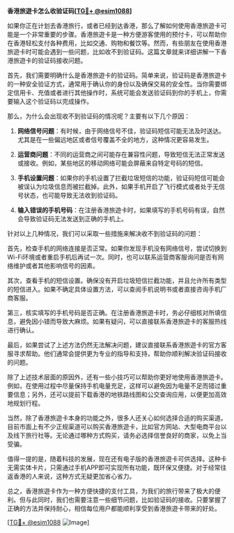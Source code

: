 **香港旅遊卡怎么收验证码[[TG💪+ @esim1088](https://t.me/s/esim1088)]**

如果你正在计划去香港旅行，或者已经到达香港，那么了解如何使用香港旅遊卡可能是一个非常重要的步骤。香港旅遊卡是一种方便游客使用的预付卡，可以帮助你在香港轻松支付各种费用，比如交通、购物和餐饮等。然而，有些朋友在使用香港旅遊卡时可能会遇到一些问题，比如收不到验证码。这篇文章就来详细讲解一下香港旅遊卡的验证码接收问题。

首先，我们需要明确什么是香港旅遊卡的验证码。简单来说，验证码是香港旅遊卡的一种安全验证方式，通常用于确认你的身份以及确保交易的安全性。当你需要绑定信用卡、充值或者进行其他操作时，系统可能会发送验证码到你的手机上，你需要输入这个验证码以完成操作。

那么，为什么会出现收不到验证码的情况呢？主要有以下几个原因：

1. **网络信号问题**：有时候，由于网络信号不佳，验证码短信可能无法及时送达。尤其是在一些偏远地区或者信号覆盖不全的地方，这种情况更容易发生。
   
2. **运营商问题**：不同的运营商之间可能存在兼容性问题，导致短信无法正常发送或接收。例如，某些地区的移动网络可能会屏蔽来自特定号码的短信。

3. **手机设置问题**：如果你的手机设置了拦截垃圾短信的功能，验证码短信可能会被误认为垃圾信息而被拦截掉。此外，如果手机开启了飞行模式或者处于无信号状态，也可能导致无法收到验证码。

4. **输入错误的手机号码**：在注册香港旅遊卡时，如果填写的手机号码有误，自然会导致验证码无法发送到正确的手机上。

针对以上几种情况，我们可以采取一些措施来解决收不到验证码的问题：

首先，检查手机的网络连接是否正常。如果你发现手机没有网络信号，尝试切换到Wi-Fi环境或者重启手机后再试一次。同时，也可以联系运营商客服询问是否有网络维护或者其他影响信号的因素。

其次，查看手机的短信设置。确保没有开启垃圾短信拦截功能，并且允许所有类型的短信进入。如果不确定具体设置方法，可以查阅手机说明书或者直接咨询手机厂商客服。

第三，核实填写的手机号码是否正确。在注册香港旅遊卡时，务必仔细核对所填信息，避免因小错而导致大麻烦。如果有疑问，可以直接联系香港旅遊卡的客服热线进行确认。

最后，如果尝试了上述方法仍然无法解决问题，建议直接联系香港旅遊卡的官方客服寻求帮助。他们通常会提供更为专业的指导和支持，帮助你顺利解决验证码接收的问题。

除了上述技术层面的原因外，还有一些小技巧可以帮助你更好地使用香港旅遊卡。例如，在使用过程中尽量保持手机电量充足，这样可以避免因为电量不足而错过重要信息；另外，还可以提前下载香港的地铁路线图和公交查询应用，以便更加高效地规划行程。

当然，除了香港旅遊卡本身的功能之外，很多人还关心如何选择合适的购买渠道。目前市面上有不少正规渠道可以购买香港旅遊卡，比如官方网站、大型电商平台以及线下旅行社等。无论通过哪种方式购买，请务必选择信誉良好的商家，以免上当受骗。

值得一提的是，随着科技的发展，现在还有电子版的香港旅遊卡可供选择。这种卡无需实体卡片，只需通过手机APP即可实现所有功能，既环保又便捷。对于经常往返香港的人来说，这种方式无疑更加省心省力。

总之，香港旅遊卡作为一种方便快捷的支付工具，为我们的旅行带来了极大的便利。但与此同时，我们也需要注意一些细节问题，比如验证码的接收。只要掌握了正确的方法并保持耐心，相信每位用户都能顺利享受到香港旅遊卡带来的好处。

[[TG💪+ @esim1088](https://t.me/s/esim1088) ![Image](https://i.postimg.cc/4NQfJmqS/Snipaste-2025-05-13-00-14-12.png)]